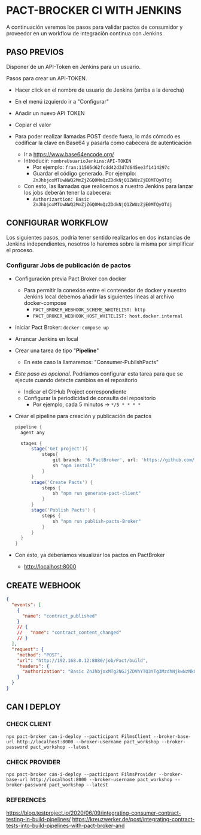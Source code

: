 # PACT-BROCKER CI WITH JENKINS

A continuación veremos los pasos para validar pactos de consumidor y proveedor en un workflow de integración continua con Jenkins.

## PASO PREVIOS

Disponer de un API-Token en Jenkins para un usuario.

Pasos para crear un API-TOKEN.

- Hacer click en el nombre de usuario de Jenkins (arriba a la derecha)
- En el menú izquierdo ir a "Configurar"
- Añadir un nuevo API TOKEN
- Copiar el valor
- Para poder realizar llamadas POST desde fuera, lo más cómodo es codificar la clave en Base64 y pasarla como cabecera de autenticación

  - Ir a <https://www.base64encode.org/>
  - Introducir: `nombreUsuarioJenkins:API-TOKEN`
    - Por ejemplo: `fran:11505d62fcdd42d3d7d645ee3f1414297c`
    - Guardar el código generado. Por ejemplo: `ZnJhbjoxMTUwNWQ2MmZjZGQ0MmQzZDdkNjQ1ZWUzZjE0MTQyOTdj`
  - Con esto, las llamadas que realicemos a nuestro Jenkins para lanzar los jobs deberán tener la cabecera:
    - `Authorizartion: Basic ZnJhbjoxMTUwNWQ2MmZjZGQ0MmQzZDdkNjQ1ZWUzZjE0MTQyOTdj`

## CONFIGURAR WORKFLOW

Los siguientes pasos, podría tener sentido realizarlos en dos instancias de Jenkins independientes, nosotros lo haremos sobre la misma por simplificar el proceso.

### Configurar Jobs de publicación de pactos

- Configuración previa Pact Broker con docker
  - Para permitir la conexión entre el contenedor de docker y nuestro Jenkins local debemos añadir las siguientes líneas al archivo docker-compose
    - `PACT_BROKER_WEBHOOK_SCHEME_WHITELIST: http`
    - `PACT_BROKER_WEBHOOK_HOST_WHITELIST: host.docker.internal`
- Iniciar Pact Broker: `docker-compose up`
- Arrancar Jenkins en local
- Crear una tarea de tipo "**Pipeline**"
  - En este caso la llamaremos: "Consumer-PubilshPacts"
- _Este paso es opcional_. Podríamos configurar esta tarea para que se ejecute cuando detecte cambios en el repositorio
  - Indicar el GitHub Project correspondiente
  - Configurar la periodicidad de consulta del repositorio
    - Por ejemplo, cada 5 minutos -> `*/5 * * * *`
- Crear el pipeline para creación y publicación de pactos

  ```groovy
  pipeline {
    agent any

    stages {
        stage('Get project'){
            steps{
                git branch: '6-PactBroker', url: 'https://github.com/morvader/Pact-Workshop'
                sh "npm install"
            }
        }
        stage('Create Pacts') {
            steps {
                sh "npm run generate-pact-client"
            }
        }
        stage('Publish Pacts') {
            steps {
                sh "npm run publish-pacts-Broker"
            }
        }
    }
  }
  ```

- Con esto, ya deberíamos visualizar los pactos en PactBroker
  - <http://localhost:8000>

## CREATE WEBHOOK

```json
{
  "events": [
    {
      "name": "contract_published"
    }
    // {
    //   "name": "contract_content_changed"
    // }
  ],
  "request": {
    "method": "POST",
    "url": "http://192.168.0.12:8080/job/Pact/build",
    "headers": {
      "authorization": "Basic ZnJhbjoxMTg2NGJjZDVhYTQ3YTg3MzdhNjkwNzNkOGVhZDhiZmMw"
    }
  }
}
````

## CAN I DEPLOY

### CHECK CLIENT

`npx pact-broker can-i-deploy --pacticipant FilmsClient --broker-base-url http://localhost:8000 --broker-username pact_workshop --broker-password pact_workshop --latest`

### CHECK PROVIDER

`npx pact-broker can-i-deploy --pacticipant FilmsProvider --broker-base-url http://localhost:8000 --broker-username pact_workshop --broker-password pact_workshop --latest`

### REFERENCES

<https://blog.testproject.io/2020/06/09/integrating-consumer-contract-testing-in-build-pipelines/>
<https://kreuzwerker.de/post/integrating-contract-tests-into-build-pipelines-with-pact-broker-and>
